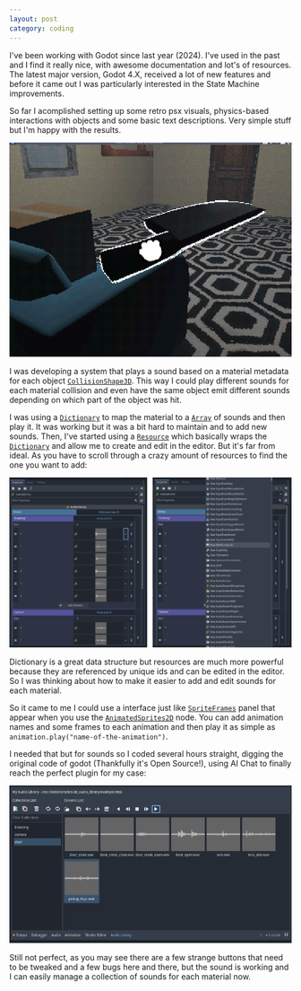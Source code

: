 ```yaml
---
layout: post
category: coding 
---
```


I've been working with Godot since last year (2024). I've used in the past and I find it really nice, with awesome documentation and lot's of resources. The latest major version, Godot 4.X, received a lot of new features and before it came out I was particularly interested in the State Machine improvements.

So far I acomplished setting up some retro psx visuals, physics-based interactions with objects and some basic text descriptions. Very simple stuff but I'm happy with the results.

![godot-adventures][godot-adventures]

I was developing a system that plays a sound based on a material metadata for each object [`CollisionShape3D`][docs-collider-shape-3d]. This way I could play different sounds for each material collision and even have the same object emit different sounds depending on which part of the object was hit.

I was using a [`Dictionary`][docs-dictionary] to map the material to a [`Array`][docs-array] of sounds and then play it. It was working but it was a bit hard to maintain and to add new sounds. Then, I've started using a [`Resource`][docs-resource] which basically wraps the [`Dictionary`][docs-dictionary] and allow me to create and edit in the editor. But it's far from ideal. As you have to scroll through a crazy amount of resources to find the one you want to add:

![crazy-amount-of-resources][crazy-amount-of-resources]

Dictionary is a great data structure but resources are much more powerful because they are referenced by unique ids and can be edited in the editor. So I was thinking about how to make it easier to add and edit sounds for each material.

So it came to me I could use a interface just like [`SpriteFrames`][docs-sprite-frames] panel that appear when you use the [`AnimatedSprites2D`][docs-animated-sprites-2d] node.
You can add animation names and some frames to each animation and then play it as simple as `animation.play("name-of-the-animation")`.

I needed that but for sounds so I coded several hours straight, digging the original code of godot (Thankfully it's Open Source!), using AI Chat to finally reach the perfect plugin for my case:

![the-perfect-plugin][the-perfect-plugin]

Still not perfect, as you may see there are a few strange buttons that need to be tweaked and a few bugs here and there, but the sound is working and I can easily manage a collection of sounds for each material now.

[godot-adventures]: assets/2025-01-11/godot-adventures.png
[crazy-amount-of-resources]: assets/2025-01-11/crazy-amount-of-resources.png
[the-perfect-plugin]: assets/2025-01-11/the-perfect-plugin.png
[docs-resource]: https://docs.godotengine.org/en/stable/classes/class_resource.html
[docs-collider-shape-3d]: https://docs.godotengine.org/en/stable/classes/class_collisionshape3d.html
[docs-sprite-frames]: https://docs.godotengine.org/en/stable/classes/class_spriteframes.html
[docs-animated-sprites-2d]: https://docs.godotengine.org/en/stable/classes/class_animatedsprite2d.html
[docs-dictionary]: https://docs.godotengine.org/en/stable/classes/class_dictionary.html
[docs-array]: https://docs.godotengine.org/en/stable/classes/class_array.html
